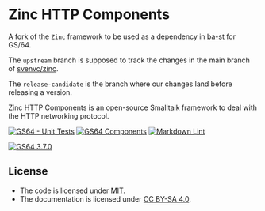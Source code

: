 # Zinc HTTP Components

A fork of the `Zinc` framework to be used as a dependency in [ba-st](https://github.com/ba-st)
for GS/64.

The `upstream` branch is supposed to track the changes in
the main branch of [svenvc/zinc](https://github.com/svenvc/zinc).

The `release-candidate` is the branch where our changes land before releasing a version.

Zinc HTTP Components is an open-source Smalltalk framework
to deal with the HTTP networking protocol.

[![GS64 - Unit Tests](https://github.com/ba-st-dependencies/Zinc/actions/workflows/unit-tests-gs64.yml/badge.svg)](https://github.com/ba-st-dependencies/Zinc/actions/workflows/unit-tests-gs64.yml)
[![GS64 Components](https://github.com/ba-st-dependencies/Zinc/actions/workflows/loading-gs64-components.yml/badge.svg)](https://github.com/ba-st-dependencies/Zinc/actions/workflows/loading-gs64-components.yml)
[![Markdown Lint](https://github.com/ba-st-dependencies/Zinc/actions/workflows/markdown-lint.yml/badge.svg)](https://github.com/ba-st-dependencies/Zinc/actions/workflows/markdown-lint.yml)

[![GS64 3.7.0](https://img.shields.io/badge/GS64-3.7.0-informational)](https://gemtalksystems.com/products/gs64/)

## License

- The code is licensed under [MIT](LICENSE).
- The documentation is licensed under [CC BY-SA 4.0](http://creativecommons.org/licenses/by-sa/4.0/).
